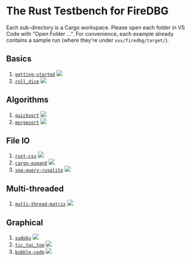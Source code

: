 # The Rust Testbench for FireDBG

Each sub-directory is a Cargo workspace. Please open each folder in VS Code with "Open Folder ...". For convenience, each example already contains a sample run (where they're under `xxx/firedbg/target/`).

## Basics

1. [`getting-started`](getting-started) ![](getting-started/screenshot.png)
1. [`roll_dice`](roll_dice) ![](roll_dice/screenshot.png)

## Algorithms

1. [`quicksort`](quicksort) ![](quicksort/screenshot.png)
1. [`mergesort`](mergesort) ![](mergesort/screenshot.png)

## File IO

1. [`rust-csv`](rust-csv) ![](rust-csv/screenshot.png)
1. [`cargo-expand`](cargo-expand) ![](cargo-expand/screenshot.png)
1. [`sea-query-rusqlite`](sea-query-rusqlite) ![](sea-query-rusqlite/screenshot.png)

## Multi-threaded

1. [`multi-thread-matrix`](multi-thread-matrix) ![](multi-thread-matrix/screenshot.png)

## Graphical

1. [`sudoku`](sudoku) ![](sudoku/screenshot.png)
1. [`tic_tac_toe`](tic_tac_toe) ![](tic_tac_toe/screenshot.png)
1. [`bubble-code`](bubble-code) ![](bubble-code/screenshot.png)